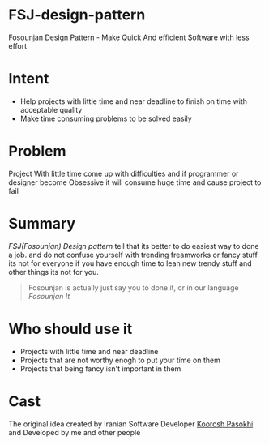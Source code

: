 # FSJ-design-pattern
Fosounjan Design Pattern - Make Quick And efficient Software with less effort


# Intent

* Help projects with little time and near deadline to finish on time with acceptable quality
* Make time consuming problems to be solved easily

# Problem

Project With little time come up with difficulties and if programmer or designer become Obsessive it will consume huge time and cause project to fail

# Summary
_FSJ(Fosounjan) Design pattern_ tell that its better to do easiest way to done a job. and do not confuse yourself with trending freamworks or fancy stuff. 
its not for everyone if you have enough time to lean new trendy stuff and other things its not for you.

> Fosounjan is actually just say you to done it, or in our language *Fosounjan It*

# Who should use it
* Projects with little time and near deadline
* Projects that are not worthy enogh to put your time on them
* Projects that being fancy isn't important in them


# Cast
The original idea created by Iranian Software Developer [Koorosh Pasokhi](http://github.com/kpasokhi) and Developed by me and other people
